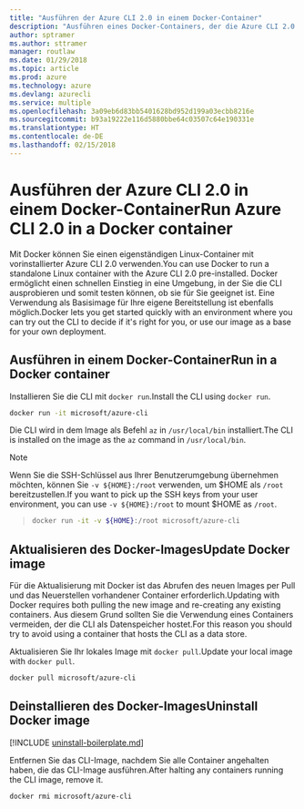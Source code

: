```yaml
---
title: "Ausführen der Azure CLI 2.0 in einem Docker-Container"
description: "Ausführen eines Docker-Containers, der die Azure CLI 2.0 hostet"
author: sptramer
ms.author: sttramer
manager: routlaw
ms.date: 01/29/2018
ms.topic: article
ms.prod: azure
ms.technology: azure
ms.devlang: azurecli
ms.service: multiple
ms.openlocfilehash: 3a09eb6d83bb5401628bd952d199a03ecbb8216e
ms.sourcegitcommit: b93a19222e116d5880bbe64c03507c64e190331e
ms.translationtype: HT
ms.contentlocale: de-DE
ms.lasthandoff: 02/15/2018
---
```

# <a name="run-azure-cli-20-in-a-docker-container"></a><span data-ttu-id="d2cb1-103">Ausführen der Azure CLI 2.0 in einem Docker-Container</span><span class="sxs-lookup"><span data-stu-id="d2cb1-103">Run Azure CLI 2.0 in a Docker container</span></span>

<span data-ttu-id="d2cb1-104">Mit Docker können Sie einen eigenständigen Linux-Container mit vorinstallierter Azure CLI 2.0 verwenden.</span><span class="sxs-lookup"><span data-stu-id="d2cb1-104">You can use Docker to run a standalone Linux container with the Azure CLI 2.0 pre-installed.</span></span> <span data-ttu-id="d2cb1-105">Docker ermöglicht einen schnellen Einstieg in eine Umgebung, in der Sie die CLI ausprobieren und somit testen können, ob sie für Sie geeignet ist. Eine Verwendung als Basisimage für Ihre eigene Bereitstellung ist ebenfalls möglich.</span><span class="sxs-lookup"><span data-stu-id="d2cb1-105">Docker lets you get started quickly with an environment where you can try out the CLI to decide if it's right for you, or use our image as a base for your own deployment.</span></span>

## <a name="run-in-a-docker-container"></a><span data-ttu-id="d2cb1-106">Ausführen in einem Docker-Container</span><span class="sxs-lookup"><span data-stu-id="d2cb1-106">Run in a Docker container</span></span>

<span data-ttu-id="d2cb1-107">Installieren Sie die CLI mit `docker run`.</span><span class="sxs-lookup"><span data-stu-id="d2cb1-107">Install the CLI using `docker run`.</span></span>

   ```bash
   docker run -it microsoft/azure-cli
   ```

<span data-ttu-id="d2cb1-108">Die CLI wird in dem Image als Befehl `az` in `/usr/local/bin` installiert.</span><span class="sxs-lookup"><span data-stu-id="d2cb1-108">The CLI is installed on the image as the `az` command in `/usr/local/bin`.</span></span>

> [!NOTE]
> <span data-ttu-id="d2cb1-109">Wenn Sie die SSH-Schlüssel aus Ihrer Benutzerumgebung übernehmen möchten, können Sie `-v ${HOME}:/root` verwenden, um $HOME als `/root` bereitzustellen.</span><span class="sxs-lookup"><span data-stu-id="d2cb1-109">If you want to pick up the SSH keys from your user environment, you can use `-v ${HOME}:/root` to mount $HOME as `/root`.</span></span>

> ```bash
> docker run -it -v ${HOME}:/root microsoft/azure-cli
> ```

## <a name="update-docker-image"></a><span data-ttu-id="d2cb1-110">Aktualisieren des Docker-Images</span><span class="sxs-lookup"><span data-stu-id="d2cb1-110">Update Docker image</span></span>

<span data-ttu-id="d2cb1-111">Für die Aktualisierung mit Docker ist das Abrufen des neuen Images per Pull und das Neuerstellen vorhandener Container erforderlich.</span><span class="sxs-lookup"><span data-stu-id="d2cb1-111">Updating with Docker requires both pulling the new image and re-creating any existing containers.</span></span> <span data-ttu-id="d2cb1-112">Aus diesem Grund sollten Sie die Verwendung eines Containers vermeiden, der die CLI als Datenspeicher hostet.</span><span class="sxs-lookup"><span data-stu-id="d2cb1-112">For this reason you should try to avoid using a container that hosts the CLI as a data store.</span></span>

<span data-ttu-id="d2cb1-113">Aktualisieren Sie Ihr lokales Image mit `docker pull`.</span><span class="sxs-lookup"><span data-stu-id="d2cb1-113">Update your local image with `docker pull`.</span></span>

```bash
docker pull microsoft/azure-cli
```

## <a name="uninstall-docker-image"></a><span data-ttu-id="d2cb1-114">Deinstallieren des Docker-Images</span><span class="sxs-lookup"><span data-stu-id="d2cb1-114">Uninstall Docker image</span></span>

[!INCLUDE [uninstall-boilerplate.md](includes/uninstall-boilerplate.md)]

<span data-ttu-id="d2cb1-115">Entfernen Sie das CLI-Image, nachdem Sie alle Container angehalten haben, die das CLI-Image ausführen.</span><span class="sxs-lookup"><span data-stu-id="d2cb1-115">After halting any containers running the CLI image, remove it.</span></span>

```bash
docker rmi microsoft/azure-cli
```
